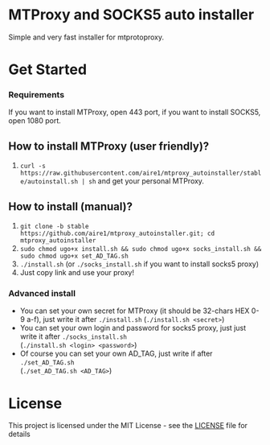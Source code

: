 # MTProxy and SOCKS5 auto installer

Simple and very fast installer for mtprotoproxy.

# Get Started

### Requirements

If you want to install MTProxy, open 443 port, if you want to install SOCKS5, open 1080 port.

## How to install MTProxy (user friendly)?

1. `curl -s https://raw.githubusercontent.com/aire1/mtproxy_autoinstaller/stable/autoinstall.sh | sh` and get your personal MTProxy.       

## How to install (manual)?
1. `git clone -b stable https://github.com/aire1/mtproxy_autoinstaller.git; cd mtproxy_autoinstaller`
2. `sudo chmod ugo+x install.sh && sudo chmod ugo+x socks_install.sh && sudo chmod ugo+x set_AD_TAG.sh`
3. `./install.sh` (or `./socks_install.sh` if you want to install socks5 proxy)
4. Just copy link and use your proxy!

### Advanced install
- You can set your own secret for MTProxy (it should be 32-chars HEX 0-9 a-f), just write it after `./install.sh`
(`./install.sh <secret>`)
- You can set your own login and password for socks5 proxy, just just write it after `./socks_install.sh`          
(`./install.sh <login> <password>`)
- Of course you can set your own AD_TAG, just write if after `./set_AD_TAG.sh`                 
(`./set_AD_TAG.sh <AD_TAG>`)

# License

This project is licensed under the MIT License - see the [LICENSE](LICENSE) file for details
